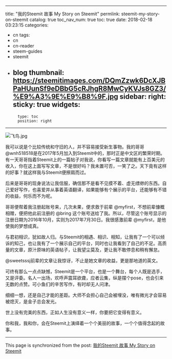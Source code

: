 
---
title: "我的Steemit 故事 My Story on Steemit"
permlink: steemit-my-story-on-steemit
catalog: true
toc_nav_num: true
toc: true
date: 2018-02-18 03:23:15
categories:
- cn
tags:
- cn
- cn-reader
- steem-guides
- steemit
- blog
thumbnail: https://steemitimages.com/DQmZzwk6DcXJBPaHUunSf9eDBbG5cRJhgR8MwCyKVJs8GZ3/%E9%A3%9E%E9%B8%9F.jpg
sidebar:
    right:
        sticky: true
widgets:
    -
        type: toc
        position: right
---


![飞鸟.jpg](https://steemitimages.com/DQmZzwk6DcXJBPaHUunSf9eDBbG5cRJhgR8MwCyKVJs8GZ3/%E9%A3%9E%E9%B8%9F.jpg)





我可以说是个比较传统和守旧的人，并不容易接受新生事物。我的哥哥 @wnh518518是在2017年5月加入到Steemit中的，那时正是中文区的繁荣时期。有一天哥哥指着Steemit上的一篇帖子对我说，你看写一篇文章就能有上百美元的收入，你在这上面写写文章，不是很好吗？我未置可否，一笑了之。天下竟有这样的好事？就这样我与Steemit便擦肩而过。

后来是哥哥的现身说法让我信服，确信那不是看不见摸不着、虚无缥缈的东西。自己爱好写作，也喜爱并从事着英语翻译，如果能够有个展示的平台，还能够有不错的收益，何乐而不为呢。

哥哥便帮着我注册起账号来，几次未果，便求救于前辈 @myfirst，不想前辈慷概相赠，便把他此前注册的 @bring 这个账号送给了我。所以，尽管这个账号显示的注册日期为2016年10月，实则为2017年7月30日。我很感激前辈 @myfirst，是他使我的梦想成真。

与君初相识，犹如故人归。与Steemit的相遇、相识、相知，让我有了一个可以倾诉的知己，也让我有了一个展示自己的平台，同时也让我看到了自己的不足。高质量的文章，原汁原味的英语帖子，让我望尘莫及，更让我不敢停息和稍有懈怠。

 @sweetsssj前辈的文章让我惊讶，不止是她文章的收益，更是那地道的英文。

可终有那么一点点缺憾，Steemit是一个平台，也是一个舞台，每个人既是选手，又是评委。名人一出场，欢呼声震耳欲聋，应者云集，纵是摆个pose，也会引来无数的点赞。可小鱼们的辛苦写作，有时却无人问津。

细细一想，还是自己才能的差距。大师不会担心自己会被埋没，唯有微光才会容易被熄灭，是金子总会发光。

世上没有完美的东西，正如人生没有意义一样，你要把它变得有意义。

你和我，我和你，会在Steemit上演绎着一个个美丽的故事，一个个值得念起的故事。

- - -

This page is synchronized from the post: [我的Steemit 故事 My Story on Steemit](https://steemit.com/@bring/steemit-my-story-on-steemit)
